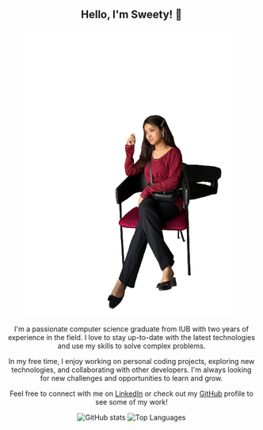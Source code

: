 <h2 align="center"><b>Hello, I'm Sweety! 👋</b></h2>
<p align="center">
  <img src="sweety_img.png" alt="animated" />
</p>
<p align="center">I'm a passionate computer science graduate from IUB with two years of experience in the field. I love to stay up-to-date with the latest technologies and use my skills to solve complex problems. </p>
<p align="center">In my free time, I enjoy working on personal coding projects, exploring new technologies, and collaborating with other developers. I'm always looking for new challenges and opportunities to learn and grow.</p>
<p align="center">Feel free to connect with me on <a href="https://www.linkedin.com/in/sweetybaruah/">LinkedIn</a> or check out my <a href="https://github.com/sweetybaruah">GitHub</a> profile to see some of my work!</p>
<p align="center">
  <img src="https://github-readme-stats.vercel.app/api?username=sweetybaruah&show_icons=true&theme=radical" alt="GitHub stats" height="180" />
  <img src="https://github-readme-stats.vercel.app/api/top-langs/?username=sweetybaruah&layout=compact&theme=radical" alt="Top Languages" height="180" />
</p>

